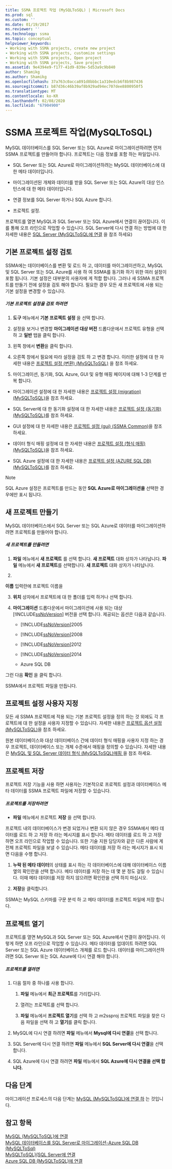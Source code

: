 ```yaml
---
title: SSMA 프로젝트 작업 (MySQLToSQL) | Microsoft Docs
ms.prod: sql
ms.custom: ''
ms.date: 01/19/2017
ms.reviewer: ''
ms.technology: ssma
ms.topic: conceptual
helpviewer_keywords:
- Working with SSMA projects, create new project
- Working with SSMA projects, customize settings
- Working with SSMA projects, Open project
- Working with SSMA projects, Save project
ms.assetid: 9e4394e9-f177-41d9-839e-5d53a9c9b840
author: Shamikg
ms.author: Shamikg
ms.openlocfilehash: 37a763c0acca891d8bbbc1a310edcb6f8b987436
ms.sourcegitcommit: b87d36c46b39af8b929ad94ec707dee8800950f5
ms.translationtype: MT
ms.contentlocale: ko-KR
ms.lasthandoff: 02/08/2020
ms.locfileid: "67904900"
---
```

# <a name="working-with-ssma-projects-mysqltosql"></a>SSMA 프로젝트 작업(MySQLToSQL)
MySQL 데이터베이스를 SQL Server 또는 SQL Azure로 마이그레이션하려면 먼저 SSMA 프로젝트를 만들어야 합니다. 프로젝트는 다음 정보를 포함 하는 파일입니다.  
  
-   SQL Server 또는 SQL Azure로 마이그레이션하려는 MySQL 데이터베이스에 대 한 메타 데이터입니다.  
  
-   마이그레이션된 개체와 데이터를 받을 SQL Server 또는 SQL Azure의 대상 인스턴스에 대 한 메타 데이터입니다.  
  
-   연결 정보를 SQL Server 하거나 SQL Azure 합니다.  
  
-   프로젝트 설정.  
  
프로젝트를 열면 MySQL과 SQL Server 또는 SQL Azure에서 연결이 끊어집니다. 이를 통해 오프 라인으로 작업할 수 있습니다. SQL Server에 다시 연결 하는 방법에 대 한 자세한 내용은 [SQL Server &#40;MySQLToSQL에 연결](../../ssma/mysql/connecting-to-sql-server-mysqltosql.md) 을 참조 하세요&#41;  
  
## <a name="reviewing-default-project-settings"></a>기본 프로젝트 설정 검토  
SSMA에는 데이터베이스를 변환 및 로드 하 고, 데이터를 마이그레이션하고, MySQL 및 SQL Server 또는 SQL Azure를 사용 하 여 SSMA를 동기화 하기 위한 여러 설정이 포함 됩니다. 기본 설정은 대부분의 사용자에 게 적합 합니다. 그러나 새 SSMA 프로젝트를 만들기 전에 설정을 검토 해야 합니다. 필요한 경우 모든 새 프로젝트에 사용 되는 기본 설정을 변경할 수 있습니다.  
  
##### <a name="to-review-default-project-settings"></a>기본 프로젝트 설정을 검토 하려면  
  
1.  **도구** 메뉴에서 **기본 프로젝트 설정** 을 선택 합니다.  
  
2.  설정을 보거나 변경할 **마이그레이션 대상 버전** 드롭다운에서 프로젝트 유형을 선택 하 고 **일반** 탭을 클릭 합니다.  
  
3.  왼쪽 창에서 **변환**을 클릭 합니다.  
  
4.  오른쪽 창에서 필요에 따라 설정을 검토 하 고 변경 합니다. 이러한 설정에 대 한 자세한 내용은 [프로젝트 설정 &#40;변환&#41; &#40;MySQLToSQL&#41;](../../ssma/mysql/project-settings-conversion-mysqltosql.md) 을 참조 하세요.  
  
5.  마이그레이션, 동기화, SQL Azure, GUI 및 유형 매핑 페이지에 대해 1-3 단계를 반복 합니다.  
  
-   마이그레이션 설정에 대 한 자세한 내용은 [프로젝트 설정 &#40;migration&#41; &#40;MySQLToSQL&#41;](../../ssma/mysql/project-settings-migration-mysqltosql.md)을 참조 하세요.  
  
-   SQL Server에 대 한 동기화 설정에 대 한 자세한 내용은 [프로젝트 설정 &#40;동기화&#41; &#40;MySQLToSQL&#41;](../../ssma/mysql/project-settings-synchronization-mysqltosql.md)를 참조 하세요.  
  
-   GUI 설정에 대 한 자세한 내용은 [프로젝트 설정 (gui) (SSMA Common)](https://msdn.microsoft.com/cf06baf1-8714-48a3-95dc-781f6ca53693)을 참조 하세요.  
  
-   데이터 형식 매핑 설정에 대 한 자세한 내용은 [프로젝트 설정 &#40;형식 매핑&#41; &#40;MySQLToSQL&#41;](../../ssma/mysql/project-settings-type-mapping-mysqltosql.md)을 참조 하세요.  
  
-   SQL Azure 설정에 대 한 자세한 내용은 [프로젝트 설정 &#40;AZURE SQL DB&#41; &#40;MySQLToSQL&#41;](../../ssma/mysql/project-settings-azure-sql-db-mysqltosql.md)를 참조 하세요.  
  
> [!NOTE]  
> SQL Azure 설정은 프로젝트를 만드는 동안 **SQL Azure로 마이그레이션을** 선택한 경우에만 표시 됩니다.  
  
## <a name="creating-new-projects"></a>새 프로젝트 만들기  
MySQL 데이터베이스에서 SQL Server 또는 SQL Azure로 데이터를 마이그레이션하려면 프로젝트를 만들어야 합니다.  
  
##### <a name="to-create-a-new-project"></a>새 프로젝트를 만들려면  
  
1.  **파일** 메뉴에서 **새 프로젝트** 를 선택 합니다. 
  **새 프로젝트** 대화 상자가 나타납니다. 
  **파일** 메뉴에서 **새 프로젝트**를 선택합니다. 
  **새 프로젝트** 대화 상자가 나타납니다.  
  
2.  
  **이름** 입력란에 프로젝트 이름을  
  
3.  **위치** 상자에서 프로젝트에 대 한 폴더를 입력 하거나 선택 합니다.  
  
4.  **마이그레이션** 드롭다운에서 마이그레이션에 사용 되는 대상 [!INCLUDE[ssNoVersion](../../includes/ssnoversion-md.md)] 버전을 선택 합니다. 제공되는 옵션은 다음과 같습니다.  
  
    -   [!INCLUDE[ssNoVersion](../../includes/ssnoversion-md.md)]2005  
  
    -   [!INCLUDE[ssNoVersion](../../includes/ssnoversion-md.md)]2008  
  
    -   [!INCLUDE[ssNoVersion](../../includes/ssnoversion-md.md)]2012  
  
    -   [!INCLUDE[ssNoVersion](../../includes/ssnoversion-md.md)]2014  
  
    -   Azure SQL DB  
  
그런 다음 **확인** 을 클릭 합니다.  
  
SSMA에서 프로젝트 파일을 만듭니다.  
  
## <a name="customizing-project-settings"></a>프로젝트 설정 사용자 지정  
모든 새 SSMA 프로젝트에 적용 되는 기본 프로젝트 설정을 정의 하는 것 외에도 각 프로젝트에 대 한 설정을 사용자 지정할 수 있습니다. 자세한 내용은 [프로젝트 옵션 설정 &#40;MySQLToSQL&#41;](../../ssma/mysql/setting-project-options-mysqltosql.md)을 참조 하세요.  
  
원본 데이터베이스와 대상 데이터베이스 간에 데이터 형식 매핑을 사용자 지정 하는 경우 프로젝트, 데이터베이스 또는 개체 수준에서 매핑을 정의할 수 있습니다. 자세한 내용은 [MySQL 및 SQL Server 데이터 형식 &#40;MySQLToSQL&#41;매핑 ](../../ssma/mysql/mapping-mysql-and-sql-server-data-types-mysqltosql.md)을 참조 하세요.  
  
## <a name="saving-projects"></a>프로젝트 저장  
프로젝트 저장 기능을 사용 하면 사용자는 기본적으로 프로젝트 설정과 데이터베이스 메타 데이터를 SSMA 프로젝트 파일에 저장할 수 있습니다.  
  
##### <a name="to-save-a-project"></a>프로젝트를 저장하려면  
  
-   **파일** 메뉴에서 프로젝트 **저장** 을 선택 합니다.  
  
프로젝트 내의 데이터베이스가 변경 되었거나 변환 되지 않은 경우 SSMA에서 메타 데이터를 로드 하 고 저장 하 라는 메시지를 표시 합니다. 메타 데이터를 로드 하 고 저장 하면 오프 라인으로 작업할 수 있습니다. 또한 기술 지원 담당자와 같은 다른 사람에 게 전체 프로젝트 파일을 보낼 수 있습니다. 메타 데이터를 저장 하 라는 메시지가 표시 되 면 다음을 수행 합니다.  
  
1.  **누락 된 메타 데이터**의 상태를 표시 하는 각 데이터베이스에 대해 데이터베이스 이름 옆의 확인란을 선택 합니다. 메타 데이터를 저장 하는 데 몇 분 정도 걸릴 수 있습니다. 이때 메타 데이터를 저장 하지 않으려면 확인란을 선택 하지 마십시오.  
  
2.  **저장**을 클릭합니다.  
  
SSMA는 MySQL 스키마를 구문 분석 하 고 메타 데이터를 프로젝트 파일에 저장 합니다.  
  
## <a name="opening-projects"></a>프로젝트 열기  
프로젝트를 열면 MySQL과 SQL Server 또는 SQL Azure에서 연결이 끊어집니다. 이렇게 하면 오프 라인으로 작업할 수 있습니다. 메타 데이터를 업데이트 하려면 SQL Server 또는 SQL Azure 데이터베이스 개체를 로드 합니다. 데이터를 마이그레이션하려면 SQL Server 또는 SQL Azure에 다시 연결 해야 합니다.  
  
##### <a name="to-open-a-project"></a>프로젝트를 열려면  
  
1.  다음 절차 중 하나를 사용 합니다.  
  
    1.  **파일** 메뉴에서 **최근 프로젝트**를 가리킵니다.  
  
    2.  열려는 프로젝트를 선택 합니다.  
  
    3.  **파일** 메뉴에서 **프로젝트 열기**를 선택 하 고 m2ssproj 프로젝트 파일을 찾은 다음 파일을 선택 하 고 **열기**를 클릭 합니다.  
  
2.  MySQL에 다시 연결 하려면 **파일** 메뉴에서 **Mysql에 다시 연결**을 선택 합니다.  
  
3.  SQL Server에 다시 연결 하려면 **파일** 메뉴에서 **SQL Server에 다시 연결**을 선택 합니다.  
  
4.  SQL Azure에 다시 연결 하려면 **파일** 메뉴에서 **SQL Azure에 다시 연결을 선택 합니다.**  
  
## <a name="next-step"></a>다음 단계  
마이그레이션 프로세스의 다음 단계는 [MySQL &#40;MySQLToSQL&#41;에 연결 하](../../ssma/mysql/connecting-to-mysql-mysqltosql.md) 는 것입니다.  
  
## <a name="see-also"></a>참고 항목  
[MySQL &#40;MySQLToSQL&#41;에 연결](../../ssma/mysql/connecting-to-mysql-mysqltosql.md)  
[MySQL 데이터베이스를 SQL Server로 마이그레이션-Azure SQL DB &#40;MySQLToSql&#41;](../../ssma/mysql/migrating-mysql-databases-to-sql-server-azure-sql-db-mysqltosql.md)  
[MySQLToSQL&#41;&#40;SQL Server에 연결](../../ssma/mysql/connecting-to-sql-server-mysqltosql.md)  
[Azure SQL DB &#40;MySQLToSQL&#41;에 연결](../../ssma/mysql/connecting-to-azure-sql-db-mysqltosql.md)  
  
